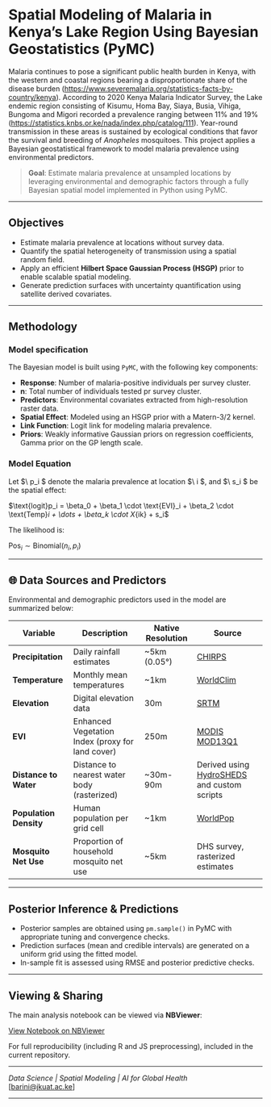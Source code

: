 # Spatial Modeling of Malaria in Kenya’s Lake Region Using Bayesian Geostatistics (PyMC)

Malaria continues to pose a significant public health burden in Kenya, with the western and coastal regions bearing a disproportionate share of the disease burden (https://www.severemalaria.org/statistics-facts-by-country/kenya). According to 2020 Kenya Malaria Indicator Survey, the Lake endemic region consisting of Kisumu, Homa Bay, Siaya, Busia, Vihiga, Bungoma and Migori recorded a prevalence ranging between 11% and 19% (https://statistics.knbs.or.ke/nada/index.php/catalog/111). Year-round transmission in these areas is sustained by ecological conditions that favor the survival and breeding of *Anopheles* mosquitoes. This project applies a Bayesian geostatistical framework to model malaria prevalence using environmental predictors. 

> **Goal**: Estimate malaria prevalence at unsampled locations by leveraging environmental and demographic factors through a fully Bayesian spatial model implemented in Python using PyMC.

---

## Objectives

- Estimate malaria prevalence at locations without survey data.
- Quantify the spatial heterogeneity of transmission using a spatial random field.
- Apply an efficient **Hilbert Space Gaussian Process (HSGP)** prior to enable scalable spatial modeling.
- Generate prediction surfaces with uncertainty quantification using satellite derived covariates.

---

## Methodology

### Model specification

The Bayesian model is built using `PyMC`, with the following key components:

- **Response**: Number of malaria-positive individuals per survey cluster.
- **n**: Total number of individuals tested pr survey cluster. 
- **Predictors**: Environmental covariates extracted from high-resolution raster data.
- **Spatial Effect**: Modeled using an HSGP prior with a Matern-3/2 kernel.
- **Link Function**: Logit link for modeling malaria prevalence.
- **Priors**: Weakly informative Gaussian priors on regression coefficients, Gamma prior on the GP length scale.

### Model Equation

Let $\ p_i \$ denote the malaria prevalence at location $\ i \$, and $\ s_i \$ be the spatial effect:

$\text{logit}p_i = \beta_0 + \beta_1 \cdot \text{EVI}_i + \beta_2 \cdot \text{Temp}_i + \dots + \beta_k \cdot X_{ik} + s_i\$


The likelihood is:

$\text{Pos}_i \sim \text{Binomial}(n_i, p_i)$

---

## 🌐 Data Sources and Predictors

Environmental and demographic predictors used in the model are summarized below:

| **Variable**                     | **Description**                          | **Native Resolution** | **Source**                                                                 |
|----------------------------------|------------------------------------------|------------------------|-----------------------------------------------------------------------------|
| **Precipitation**               | Daily rainfall estimates                  | ~5km (0.05°)           | [CHIRPS](https://www.chc.ucsb.edu/data/chirps)                              |
| **Temperature**                 | Monthly mean temperatures                 | ~1km                   | [WorldClim](https://www.worldclim.org/)                                     |
| **Elevation**                   | Digital elevation data                    | 30m                    | [SRTM](https://earthexplorer.usgs.gov/)                                     |
| **EVI**                         | Enhanced Vegetation Index (proxy for land cover) | 250m                   | [MODIS MOD13Q1](https://modis.gsfc.nasa.gov/data/dataproducts/mod13.php)   |
| **Distance to Water**          | Distance to nearest water body (rasterized) | ~30m-90m               | Derived using [HydroSHEDS](https://www.hydrosheds.org/) and custom scripts |
| **Population Density**         | Human population per grid cell            | ~1km                   | [WorldPop](https://www.worldpop.org/)                                       |
| **Mosquito Net Use**           | Proportion of household mosquito net use  | ~5km                   | DHS survey, rasterized estimates                                            |

---

## Posterior Inference & Predictions

- Posterior samples are obtained using `pm.sample()` in PyMC with appropriate tuning and convergence checks.
- Prediction surfaces (mean and credible intervals) are generated on a uniform grid using the fitted model.
- In-sample fit is assessed using RMSE and posterior predictive checks.

---

## Viewing & Sharing

The main analysis notebook can be viewed via **NBViewer**:

 [View Notebook on NBViewer]([https://nbviewer.org/github/YOUR_USERNAME/malaria-spatial-model/blob/main/notebooks/spatial_modeling.ipynb](https://nbviewer.org/github/barini-onkundi/malaria-spatial-modelling-pymc/blob/main/malaria_prevalence.ipynb))

For full reproducibility (including R and JS preprocessing), included in the current repository. 

---
_Data Science | Spatial Modeling | AI for Global Health_  
[barini@jkuat.ac.ke]  

---

